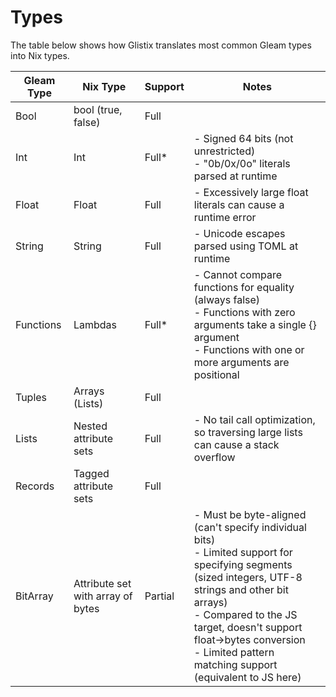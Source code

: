 # Types

The table below shows how Glistix translates most common Gleam types into Nix types.

<table>
<thead>
  <tr>
    <th>Gleam Type</th>
    <th>Nix Type</th>
    <th>Support</th>
    <th>Notes</th>
  </tr>
</thead>
<tbody>
  <tr>
    <td>Bool</td>
    <td>bool (true, false)<br></td>
    <td>Full</td>
    <td></td>
  </tr>
  <tr>
    <td>Int</td>
    <td>Int</td>
    <td>Full*</td>
    <td>- Signed 64 bits (not unrestricted)<br>- "0b/0x/0o" literals parsed at runtime<br></td>
  </tr>
  <tr>
    <td>Float</td>
    <td>Float</td>
    <td>Full</td>
    <td>- Excessively large float literals can cause a runtime error</td>
  </tr>
  <tr>
    <td>String</td>
    <td>String</td>
    <td>Full</td>
    <td>- Unicode escapes parsed using TOML at runtime</td>
  </tr>
  <tr>
    <td>Functions</td>
    <td>Lambdas</td>
    <td>Full*<br></td>
    <td>- Cannot compare functions for equality (always false)<br>- Functions with zero arguments take a single {} argument<br>- Functions with one or more arguments are positional</td>
  </tr>
  <tr>
    <td>Tuples<br></td>
    <td>Arrays (Lists)</td>
    <td>Full</td>
    <td></td>
  </tr>
  <tr>
    <td>Lists</td>
    <td>Nested attribute sets<br></td>
    <td>Full<br></td>
    <td>- No tail call optimization, so traversing large lists can cause a stack overflow</td>
  </tr>
  <tr>
    <td>Records</td>
    <td>Tagged attribute sets</td>
    <td>Full</td>
    <td></td>
  </tr>
  <tr>
    <td>BitArray<br></td>
    <td>Attribute set with array of bytes</td>
    <td>Partial</td>
    <td>- Must be byte-aligned (can't specify individual bits)<br>- Limited support for specifying segments (sized integers, UTF-8 strings and other bit arrays)<br>   - Compared to the JS target, doesn't support float-&gt;bytes conversion<br>- Limited pattern matching support (equivalent to JS here)<br></td>
  </tr>
</tbody>
</table>

